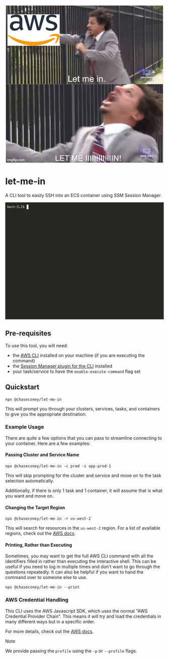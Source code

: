 <p align="center">
  <img src="./let-me-in.jpg" />
</p>

# let-me-in

A CLI tool to easily SSH into an ECS container using SSM Session Manager.

[![asciicast](./demo.gif)](https://asciinema.org/a/ao7mlvJMdkfon36QhInqBK78I)

## Pre-requisites

To use this tool, you will need:

- the [AWS CLI](https://aws.amazon.com/cli/) installed on your machine (if you are executing the command)
- the [Session Manager plugin for the CLI](https://docs.aws.amazon.com/systems-manager/latest/userguide/session-manager-working-with-install-plugin.html) installed
- your task/service to have the `enable-execute-command` flag set

## Quickstart

```
npx @chaseconey/let-me-in
```

This will prompt you through your clusters, services, tasks, and containers to give you the appropriate destination.

### Example Usage

There are quite a few options that you can pass to streamline connecting to your container. Here are a few examples:

#### Passing Cluster and Service Name

```
npx @chaseconey/let-me-in -c prod -s app-prod-1
```

This will skip prompting for the cluster and service and move on to the task selection automatically.

Additionally, if there is only 1 task and 1 container, it will assume that is what you want and move on.

#### Changing the Target Region

```
npx @chaseconey/let-me-in -r us-west-2
```

This will search for resources in the `us-west-2` region. For a list of available regions, check out the [AWS docs](https://aws.amazon.com/about-aws/global-infrastructure/regional-product-services/).

#### Printing, Rather than Executing

Sometimes, you may want to get the full AWS CLI command with all the identifiers filled in rather than executing the interactive shell. This can be useful if you need to log in multiple times and don't want to go through the questions repeatedly. It can also be helpful if you want to hand the command over to someone else to use.

```
npx @chaseconey/let-me-in --print
```

### AWS Credential Handling

This CLI uses the AWS Javascript SDK, which uses the normal "AWS Credential Provider Chain". This means it will try and load the credentials in many different ways but in a specific order.

For more details, check out the [AWS docs](https://docs.aws.amazon.com/sdk-for-java/latest/developer-guide/credentials-chain.html#credentials-default).

> [!NOTE]  
> We provide passing the `profile` using the `-p` or `--profile` flags.
